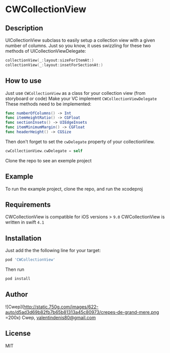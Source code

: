 

# CWCollectionView

## Description
UICollectionView subclass to easily setup a collection view with a given number of columns.
Just so you know, it uses swizzling for  these two methods of UICollectionViewDelegate:
```swift
collectionView(_:layout:sizeForItemAt:)
collectionView(_:layout:insetForSectionAt:)
```
## How to use
Just use `CWCollectionView` as a class for your collection view (from storyboard or code)
Make your VC implement `CWCollectionViewDelegate`
These methods need to be implemented:
```swift
func numberOfColumns() -> Int
func itemHeightRatio() -> CGFloat
func sectionInsets() -> UIEdgeInsets
func itemMinimumMargin() -> CGFloat
func headerHeight() -> CGSize
```
Then don't forget to set the `cwDelegate` property of your collectionView.
```swift
cwCollectionView.cwDelegate = self
```

Clone the repo to see an exemple project
## Example

To run the example project, clone the repo, and run the xcodeproj

## Requirements

CWCollectionView is compatible for iOS versions > `9.0`
CWCollectionView is written in swift `4.1`

## Installation

Just add the the following line for your target:
```ruby
pod 'CWCollectionView'
```

Then run
```ruby
pod install
```

## Author
![Cwep](http://static.750g.com/images/622-auto/d5ad3d69b82fb7b65b81313a45c80973/crepes-de-grand-mere.png =200x)
Cwep, valentindenis80@gmail.com

## License
MIT
